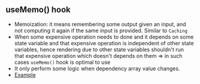 ## useMemo() hook

- Memoization: it means remembering some output given an input, and not computing it again if the same input is provided. Similar to `Caching`
- When some expensive operation needs to done and it depends on some state variable and that expensive operation is independent of other state variables, hence rendering due to other state variables shouldn't run that expensive operation which doesn't depends on them => in such cases `useMemo()` hook is optimal to use
- It only perform some logic when dependency array value changes.
- [Example]()